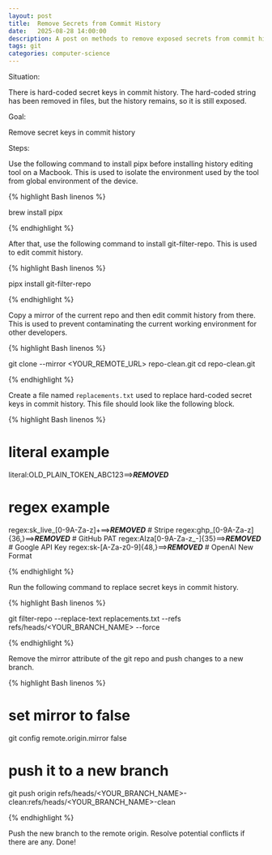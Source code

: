 ```yaml
---
layout: post
title:  Remove Secrets from Commit History
date:   2025-08-28 14:00:00
description: A post on methods to remove exposed secrets from commit history
tags: git
categories: computer-science
---
```

Situation:

There is hard-coded secret keys in commit history. The hard-coded string has been removed in files, but the history remains, so it is still exposed.

Goal:

Remove secret keys in commit history

Steps:

Use the following command to install pipx before installing history editing tool on a Macbook. This is used to isolate the environment used by the tool from global environment of the device.

{% highlight Bash linenos %}

brew install pipx

{% endhighlight %}

After that, use the following command to install git-filter-repo. This is used to edit commit history.

{% highlight Bash linenos %}

pipx install git-filter-repo

{% endhighlight %}

Copy a mirror of the current repo and then edit commit history from there. This is used to prevent contaminating the current working environment for other developers.

{% highlight Bash linenos %}

git clone --mirror <YOUR_REMOTE_URL> repo-clean.git
cd repo-clean.git

{% endhighlight %}

Create a file named `replacements.txt` used to replace hard-coded secret keys in commit history. This file should look like the following block.

{% highlight Bash linenos %}

# literal example
literal:OLD_PLAIN_TOKEN_ABC123==>***REMOVED***

# regex example
regex:sk_live_[0-9A-Za-z]+==>***REMOVED***        # Stripe
regex:ghp_[0-9A-Za-z]{36,}==>***REMOVED***        # GitHub PAT
regex:AIza[0-9A-Za-z_-]{35}==>***REMOVED***       # Google API Key
regex:sk-[A-Za-z0-9]{48,}==>***REMOVED***         # OpenAI New Format

{% endhighlight %}

Run the following command to replace secret keys in commit history.

{% highlight Bash linenos %}

git filter-repo --replace-text replacements.txt --refs refs/heads/<YOUR_BRANCH_NAME> --force

{% endhighlight %}

Remove the mirror attribute of the git repo and push changes to a new branch.

{% highlight Bash linenos %}

# set mirror to false
git config remote.origin.mirror false
# push it to a new branch
git push origin refs/heads/<YOUR_BRANCH_NAME>-clean:refs/heads/<YOUR_BRANCH_NAME>-clean

{% endhighlight %}

Push the new branch to the remote origin. Resolve potential conflicts if there are any. Done!  

